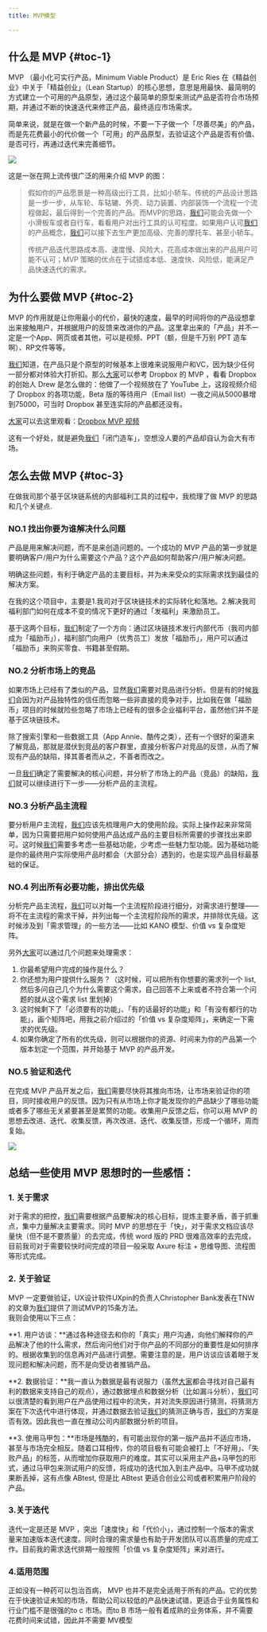```yaml
---
title: MVP模型

---
```

## 什么是 MVP {#toc-1}

MVP （最小化可实行产品，Minimum Viable Product）是 Eric Ries 在《精益创业》中关于「精益创业」（Lean Startup）的核心思想，意思是用最快、最简明的方式建立一个可用的产品原型，通过这个最简单的原型来测试产品是否符合市场预期，并通过不断的快速迭代来修正产品，最终适应市场需求。

简单来说，就是在做一个新产品的时候，不要一下子做一个「尽善尽美」的产品，而是先花费最小的代价做一个「可用」的产品原型，去验证这个产品是否有价值、是否可行，再通过迭代来完善细节。

![](/images/posts/2022-12-27-21-00-29.png)

这是一张在网上流传很广泛的用来介绍 MVP 的图：

> 假如你的产品愿景是一种高级出行工具，比如小轿车。传统的产品设计思路是一步一步，从车轮、车轱辘、外壳、动力装置、内部装饰一个流程一个流程做起，最后得到一个完善的产品。而MVP的思路，[我们](https://www.w3cdoc.com)可能会先做一个小滑板车或者自行车，看看用户对出行工具的认可程度。如果用户认可[我们](https://www.w3cdoc.com)的产品概念，[我们](https://www.w3cdoc.com)可以接下去生产更加高级、完善的摩托车、甚至小轿车。
>
> 传统产品迭代思路成本高、速度慢、风险大，花高成本做出来的产品用户可能不认可；MVP 策略的优点在于试错成本低、速度快、风险低，能满足产品快速迭代的需求。

## 为什么要做 MVP {#toc-2}

MVP 的作用就是让你用最小的代价，最快的速度，最早的时间将你的产品设想拿出来接触用户，并根据用户的反馈来改进你的产品。这里拿出来的「产品」并不一定是一个App、网页或者其他，可以是视频、PPT（额，但是千万别 PPT 造车啊）、RP文件等等。

[我们](https://www.w3cdoc.com)知道，在产品只是个原型的时候基本上很难来说服用户和VC，因为缺少任何一部分都对体验大打折扣。那么[大家](https://www.w3cdoc.com)可以参考 Dropbox 的 MVP ，看看 Dropbox 的创始人 Drew 是怎么做的：他做了一个视频放在了 YouTube 上，这段视频介绍了 Dropbox 的各项功能，Beta 版的等待用户（Email list）一夜之间从5000暴增到75000，可当时 Dropbox 甚至连实际的产品都还没有。

[大家](https://www.w3cdoc.com)可以去这里观看：<a href="http://zhangsubo.cn/goto/vpzb" target="_blank" rel="nofollow noopener noreferrer">Dropbox MVP 视频</a>

这有一个好处，就是避免[我们](https://www.w3cdoc.com)「闭门造车」，空想没人要的产品却自认为会大有市场。

## 怎么去做 MVP {#toc-3}

在做我司那个基于区块链系统的内部福利工具的过程中，我梳理了做 MVP 的思路和几个关键点.

### NO.1 找出你要为谁解决什么问题

产品是用来解决问题，而不是来创造问题的。一个成功的 MVP 产品的第一步就是要明确客户/用户为什么需要这个产品？这个产品如何帮助客户/用户解决问题。

明确这些问题，有利于确定产品的主要目标，并为未来受众的实际需求找到最佳的解决方案。

在我的这个项目中，主要是1.我司对于区块链技术的实际转化和落地。2.解决我司福利部门如何在成本不变的情况下更好的通过「发福利」来激励员工。

基于这两个目标，[我们](https://www.w3cdoc.com)制定了一个方向：通过区块链技术发行内部代币（我司内部成为「福励币」），福利部门向用户（优秀员工）发放「福励币」，用户可以通过「福励币」来购买零食、书籍甚至假期。

### NO.2 分析市场上的竞品

如果市场上已经有了类似的产品，显然[我们](https://www.w3cdoc.com)需要对竞品进行分析。但是有的时候[我们](https://www.w3cdoc.com)会因为对产品独特性的信任而忽略一些非直接的竞争对手，比如我在做「福励币」项目的时候就险些忽略了市场上已经有的很多企业福利平台，虽然他们并不是基于区块链技术。

除了搜索引擎和一些数据工具（App Annie、酷传之类），还有一个很好的渠道来了解竞品，那就是潜伏到竞品的客户群里，直接分析客户对竞品的反馈，从而了解现有产品的缺陷，择其善者而从之，不善者而改之。

一旦[我们](https://www.w3cdoc.com)确定了需要解决的核心问题，并分析了市场上的产品（竞品）的缺陷，[我们](https://www.w3cdoc.com)就可以继续进行下一步——分析产品的主流程。

### NO.3 分析产品主流程

要分析用户主流程，[我们](https://www.w3cdoc.com)应该先梳理用户大的使用阶段。实际上操作起来非常简单，因为只需要把用户如何使用产品达成产品的主要目标所需要的步骤找出来即可。这时候[我们](https://www.w3cdoc.com)需要多考虑一些基础功能，少考虑一些魅力型功能。因为基础功能是你的最终用户实际使用产品时都会（大部分会）遇到的，也是实现产品目标最基础的保证。

### NO.4 列出所有必要功能，排出优先级

分析完产品主流程，[我们](https://www.w3cdoc.com)可以对每一个主流程阶段进行细分，对需求进行整理——将不在主流程的需求干掉，并列出每一个主流程阶段所的需求，并排除优先级。这时候涉及到「需求管理」的一些方法——比如 KANO 模型、价值 vs 复杂度矩阵。

另外[大家](https://www.w3cdoc.com)可以通过几个问题来处理需求：

  1. 你最希望用户完成的操作是什么？
  2. 你还想为用户提供什么服务？（这时候，可以把所有你想要的需求列一个 list,然后多问自己几个为什么需要这个需求，自己回答不上来或者不符合第一个问题的就从这个需求 list 里划掉）
  3. 这时候剩下了「必须要有的功能」、「有的话最好的功能」和「有没有都行的功能」，画个矩阵吧，用我之前介绍过的「价值 vs 复杂度矩阵」，来确定一下需求的优先级。
  4. 如果你确定了所有的优先级，则可以根据你的资源、时间来为你的产品第一个版本划定一个范围，并开始基于 MVP 的产品开发。

### NO.5 验证和迭代

在完成 MVP 产品开发之后，[我们](https://www.w3cdoc.com)需要尽快将其推向市场，让市场来验证你的项目，同时接收用户的反馈。因为只有从市场上你才能发现你的产品缺少了哪些功能或者多了哪些无关紧要甚至是累赘的功能。收集用户反馈之后，你可以用 MVP 的思想去改进、迭代、收集反馈，再次改进、迭代、收集反馈，形成一个循环，周而复始。

![](/images/posts/2022-12-27-21-01-09.png)

## 总结一些使用 MVP 思想时的一些感悟：

### 1. 关于需求

对于需求的把控，[我们](https://www.w3cdoc.com)需要根据产品要解决的核心目标，提炼主要矛盾，善于抓重点，集中力量解决主要需求。同时 MVP 的思想在于「快」，对于需求文档应该尽量快（但不是不要质量）的去完成，传统 word 版的 PRD 很难高效率的去完成，目前我司对于需要较快时间完成的项目一般采取 Axure 标注 + 思维导图、流程图等形式完成。

### 2. 关于验证

MVP 一定要做验证，UX设计软件UXpin的负责人Christopher Bank发表在TNW的文章为[我们](https://www.w3cdoc.com)提供了测试MVP的15条方法。  
我则会使用以下三点：

**1. 用户访谈：**通过各种途径去和你的「真实」用户沟通，向他们解释你的产品解决了他的什么需求，然后询问他们对于你产品的不同部分的重要性是如何排序的。根据收集到的信息再对产品进行调整。需要注意的是，用户访谈应该着眼于发现问题和解决问题，而不是向受访者推销产品。

**2. 数据验证：**我一直认为数据是最有说服力（虽然[大家](https://www.w3cdoc.com)都会寻找对自己最有利的数据来支持自己的观点），通过数据埋点和数据分析（比如漏斗分析），[我们](https://www.w3cdoc.com)可以很清楚的看到用户在产品使用过程中的流失，并对流失原因进行猜测，将猜测方案在下次迭代中进行体现，并通过数据去验证[我们](https://www.w3cdoc.com)的猜测正确与否，[我们](https://www.w3cdoc.com)的方案是否有效。因此我也一直在推动公司内部数据分析的项目。

**3. 使用马甲包：**市场是残酷的，有可能出现你的第一版产品并不适应市场，甚至与市场完全相反。随着口耳相传，你的项目极有可能会被打上「不好用」、「失败产品」的标签，从而增加你获取用户的难度。其实可以采用主产品+马甲包的形式，通过马甲包来测试用户的反馈，将成功的迭代加入到主产品中。马甲不成功就果断丢掉，这有点像 ABtest, 但是比 ABtest 更适合创业公司或者积累用户阶段的产品。

### 3.关于迭代

迭代一定是还是 MVP ，突出「速度快」和「代价小」，通过控制一个版本的需求量来加速版本迭代速度。同时合理的需求量也有助于开发团队可以高质量的完成工作。目前我的需求迭代排期一般按照「价值 vs 复杂度矩阵」来对进行。

### 4.适用范围

正如没有一种药可以包治百病， MVP 也并不是完全适用于所有的产品。它的优势在于快速验证未知的市场，帮助公司以较低的产品快速试错，更适合于业务属性和行业门槛不是很强的to c 市场。而to B 市场一般有着成熟的业务体系，并不需要花费时间来试错，因此并不需要 MV模型
